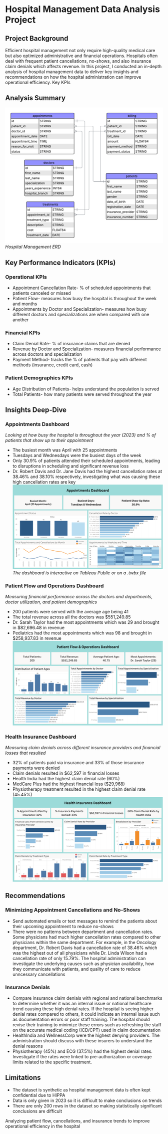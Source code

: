 # Hospital Management Data Analysis Project

## Project Background
Efficient hospital management not only require high-quality medical care but also optimized administrative and financial operations. Hospitals often deal with frequent patient cancellations, no-shows, and also insurance claim denials which affects revenue. In this project, I conducted an in-depth analysis of hospital management data to deliver key insights and recommendations on how the hospital administration can improve operational efficiency. Key KPIs

## Analysis Summary




![ERD](https://github.com/jaylenroope-afk/Hospital-Management-/blob/main/ERD%20for%20Healthcare%20Data%20(1).png?raw=true)
*Hospital Management ERD*

## Key Performance Indicators (KPIs)
### Operational KPIs
- Appointment Cancellation Rate- % of scheduled appointments that patients canceled or missed
- Patient Flow- measures how busy the hospital is throughout the week and months
- Appointments by Doctor and Specialization- measures how busy different doctors and specializations are when compared with one another

### Financial KPIs
- Claim Denial Rate- % of insurance claims that are denied
- Revenue by Doctor and Specialization- measures financial performance across doctors and specialization
- Payment Method- tracks the % of patients that pay with different methods (insurance, credit card, cash)

### Patient Demographics KPIs
- Age Distribution of Patients- helps understand the population is served
- Total Patients- how many patients were served throughout the year

## Insights Deep-Dive
### Appointments Dashboard
*Looking at how busy the hospital is throughout the year (2023) and % of patients that show up to their appointment*

- The busiest month was April with 25 appointments
- Tuesdays and Wednesdays were the busiest days of the week
- Only 30.9% of patients attended their scheduled appointments, leading to disruptions in scheduling and significant revenue loss
- Dr. Robert Davis and Dr. Jane Davis had the highest cancellation rates at 38.46% and 38.10% respectively, investigating what was causing these high cancellation rates are key
![Appointments Dashboard](https://github.com/jaylenroope-afk/Hospital-Management-/blob/main/Tableau/png/Appointment%20Cancellations%20and%20No-Shows%20Dashboard.png?raw=true)
*The dashboard is interactive on Tableau Public or on a .twbx file*

### Patient Flow and Operations Dashboard
*Measuring financial performance across the doctors and departments, doctor utilization, and patient demographics*

- 200 patients were served with the average age being 41
- The total revenue across all the doctors was $551,249.85
- Dr. Sarah Taylor had the most appointments which was 29 and brought in $82,696.48 in revenue
- Pediatrics had the most appointments which was 98 and brought in $258,937.83 in revenue
![Patient Flow and Operations Dashboard](https://github.com/jaylenroope-afk/Hospital-Management-/blob/main/Tableau/png/Patient%20Flow%20&%20Operations%20Dashboard.png?raw=true)

### Health Insurance Dashboard
*Measuring claim denials across different insurance providers and financial losses that resulted*

- 32% of patients paid via insurance and 33% of those insurance payments were denied
- Claim denials resulted in $62,597 in financial losses
- Health India had the highest claim denial rate (60%)
- MedCare Plus had the highest financial loss ($29,968)
- Physiotherapy treatment resulted in the highest claim denial rate (45.45%) 
![Health Insurance Dashboard](https://github.com/jaylenroope-afk/Hospital-Management-/blob/main/Tableau/png/Health%20Insurance%20Dashboard.png?raw=true)

## Recommendations

### Minimizing Appointment Cancellations and No-Shows
- Send automated emails or text messages to remind the patients about their upcoming appointment to reduce no-shows
- There were no patterns between department and cancellation rates. Some physicians had much higher cancellation rates compared to other physicians within the same department. For example, in the Oncology department, Dr. Robert Davis had a cancellation rate of 38.46% which was the highest out of all physicians while Dr. Linda Wilson had a cancellation rate of only 15.79%. The hospital administration can investigate the underlying causes such as physician availability, how they communicate with patients, and quality of care to reduce unncessary cancellations

### Insurance Denials
- Compare insurance claim denials with regional and national benchmarks to determine whether it was an internal issue or national healthcare trend causing these high denial rates. If the hospital is seeing higher denial rates compared to others, it could indicate an internal issue such as documentation errors or poor staff training. The hospital should revise their training to minimize these errors such as refreshing the staff on the accurate medical coding (ICD/CPT) used in claim documentation
- HealthIndia and WellnessCorp were the highest denying providers. The administration should discuss with these insurers to understand the denial reasons
- Physiotherapy (45%) and ECG (37.5%) had the highest denial rates. Investigate if the rates were linked to pre-authorization or coverage limits related to the specific treatment.

## Limitations
- The dataset is synthetic as hospital management data is often kept confidential due to HIPPA
- Data is only given in 2023 so it is difficult to make conclusions on trends
- There are only 200 rows in the dataset so making statistically significant conclusions are difficult  


                                                                                  
Analyzing patient flow, cancellations, and insurance trends to improve operational efficiency in the hospital 
